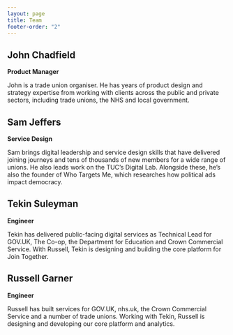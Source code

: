 ```yaml
---
layout: page
title: Team
footer-order: "2"
---
```


## John Chadfield

**Product Manager**

John is a trade union organiser. He has years of product design and strategy expertise from working with clients across the public and private sectors, including trade unions, the NHS and local government.

## Sam Jeffers

**Service Design**

Sam brings digital leadership and service design skills that have delivered joining journeys and tens of thousands of new members for a wide range of unions. He also leads work on the TUC’s Digital Lab. Alongside these, he’s also the founder of Who Targets Me, which researches how political ads impact democracy.

## Tekin Suleyman

**Engineer**

Tekin has delivered public-facing digital services as Technical Lead for GOV.UK, The Co-op, the Department for Education and Crown Commercial Service. With Russell, Tekin is designing and building the core platform for Join Together.

## Russell Garner

**Engineer**

Russell has built services for GOV.UK, nhs.uk, the Crown Commercial Service and a number of trade unions. Working with Tekin, Russell is designing and developing our core platform and analytics.
